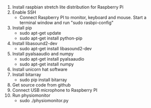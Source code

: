 1. Install raspbian stretch lite distribution for Raspberry Pi
1. Enable SSH 
    * Connect Raspberry PI to monitor, keyboard and mouse. Start a terminal window and run "sudo rasbpi-config"
1. Install pip
    * sudo apt-get update
    * sudo apt-get install python-pip
1. Install libasound2-dev
    * sudo apt-get install libasound2-dev
1. Install pyalsaaudio and numpy
    * sudo apt-get install pyalsaaudio
    * sudo apt-get install numpy
1. Install unicorn hat software
1. Install bitarray
    * sudo pip install bitarray
1. Get source code from github
1. Connect USB microphone to Raspberry PI
1. Run physiomonitor
    * sudo ./physiomonitor.py
    

  
